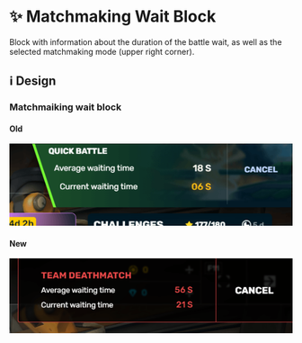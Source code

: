# ✨ Matchmaking Wait Block

Block with information about the duration of the battle wait, as well as the selected matchmaking mode (upper right corner).

## ℹ️ Design

### Matchmaiking wait block

#### Old

![](/images/lobby/old/matchmaikingwatblock.png)

#### New

![](/images/lobby/new/matchmaikingwatblock.png)
